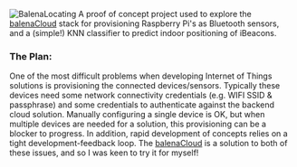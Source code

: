 ![BalenaLocating](https://i.ibb.co/svRSnf7/logo.png)
A proof of concept project used to explore the [balenaCloud](https://www.balena.io/cloud/) stack for provisioning Raspberry Pi's as Bluetooth sensors, and a (simple!) KNN classifier to predict indoor positioning of iBeacons.

### The Plan:
One of the most difficult problems when developing Internet of Things solutions is provisioning the connected devices/sensors. Typically these devices need some network connectivity credentials (e.g. WIFI SSID & passphrase) and some credentials to authenticate against the backend cloud solution. Manually configuring a single device is OK, but when multiple devices are needed for a solution, this provisioning can be a blocker to progress. In addition, rapid development of concepts relies on a tight development-feedback loop. The [balenaCloud](https://www.balena.io/cloud/) is a solution to both of these issues, and so I was keen to try it for myself!

<!--stackedit_data:
eyJoaXN0b3J5IjpbLTE4OTI0NzE2NDksMTk3NzU2MDU3MCwxOT
Q5OTA4MDIyLDEzMTc0NzA4MTMsNDg2MjM5MDc1LC0xNTM2NTMw
NTg0XX0=
-->